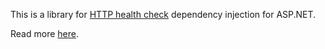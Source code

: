 This is a library for 
[HTTP health check](https://github.com/Arnab-Developer/ArnabDeveloper.HttpHealthCheck) 
dependency injection for ASP.NET.

Read more [here](https://github.com/Arnab-Developer/ArnabDeveloper.HttpHealthCheck.DI/blob/main/README.md).